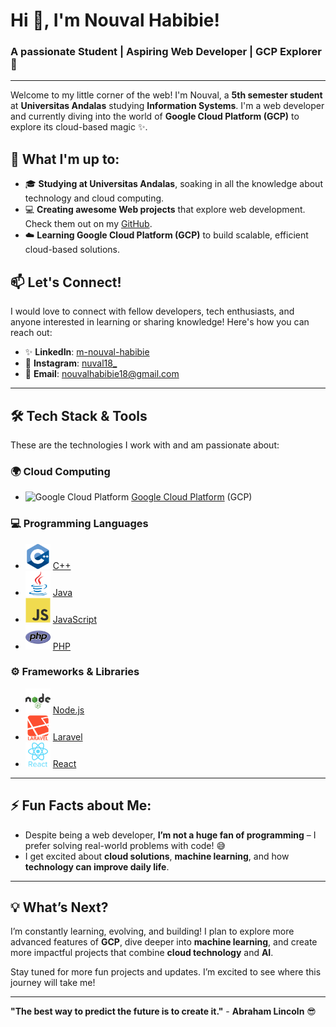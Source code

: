 # Hi 👋, I'm Nouval Habibie!

### A passionate **Student** | Aspiring **Web Developer** | GCP Explorer 🌱

---

Welcome to my little corner of the web! I'm Nouval, a **5th semester student** at **Universitas Andalas** studying **Information Systems**. I'm a web developer and currently diving into the world of **Google Cloud Platform (GCP)** to explore its cloud-based magic ✨.

## 🚀 What I'm up to:
- 🎓 **Studying at Universitas Andalas**, soaking in all the knowledge about technology and cloud computing.
-  💻 **Creating awesome Web projects** that explore web development. Check them out on my [GitHub](https://github.com/Habiboys).
- ☁️ **Learning Google Cloud Platform (GCP)** to build scalable, efficient cloud-based solutions.


## 📫 Let's Connect!

I would love to connect with fellow developers, tech enthusiasts, and anyone interested in learning or sharing knowledge! Here's how you can reach out:

- ✨ **LinkedIn**: [m-nouval-habibie](https://linkedin.com/in/m-nouval-habibie)
- 📸 **Instagram**: [nuval18_](https://instagram.com/nuval18_)
- 📧 **Email**: [nouvalhabibie18@gmail.com](mailto:nouvalhabibie18@gmail.com)

---

## 🛠️ Tech Stack & Tools
These are the technologies I work with and am passionate about:

### 🌍 **Cloud Computing**
- <img src="https://www.vectorlogo.zone/logos/google_cloud/google_cloud-icon.svg" alt="Google Cloud Platform" width="40" height="40"/> [Google Cloud Platform](https://cloud.google.com) (GCP)

### 💻 **Programming Languages**
- <img src="https://raw.githubusercontent.com/devicons/devicon/master/icons/cplusplus/cplusplus-original.svg" alt="C++" width="40" height="40"/> [C++](https://www.w3schools.com/cpp/)
- <img src="https://raw.githubusercontent.com/devicons/devicon/master/icons/java/java-original.svg" alt="Java" width="40" height="40"/> [Java](https://www.java.com)
- <img src="https://raw.githubusercontent.com/devicons/devicon/master/icons/javascript/javascript-original.svg" alt="JavaScript" width="40" height="40"/> [JavaScript](https://developer.mozilla.org/en-US/docs/Web/JavaScript)
- <img src="https://raw.githubusercontent.com/devicons/devicon/master/icons/php/php-original.svg" alt="PHP" width="40" height="40"/> [PHP](https://www.php.net)

### ⚙️ **Frameworks & Libraries**
- <img src="https://raw.githubusercontent.com/devicons/devicon/master/icons/nodejs/nodejs-original-wordmark.svg" alt="Node.js" width="40" height="40"/> [Node.js](https://nodejs.org)
- <img src="https://raw.githubusercontent.com/devicons/devicon/master/icons/laravel/laravel-plain-wordmark.svg" alt="Laravel" width="40" height="40"/> [Laravel](https://laravel.com)
- <img src="https://raw.githubusercontent.com/devicons/devicon/master/icons/react/react-original-wordmark.svg" alt="React" width="40" height="40"/> [React](https://reactjs.org)

---

## ⚡ Fun Facts about Me:
- Despite being a web developer, **I’m not a huge fan of programming** – I prefer solving real-world problems with code! 😅
- I get excited about **cloud solutions**, **machine learning**, and how **technology can improve daily life**.

---

## 💡 What’s Next?
I’m constantly learning, evolving, and building! I plan to explore more advanced features of **GCP**, dive deeper into **machine learning**, and create more impactful projects that combine **cloud technology** and **AI**.

Stay tuned for more fun projects and updates. I’m excited to see where this journey will take me!

---

**"The best way to predict the future is to create it."** - **Abraham Lincoln** 😎
